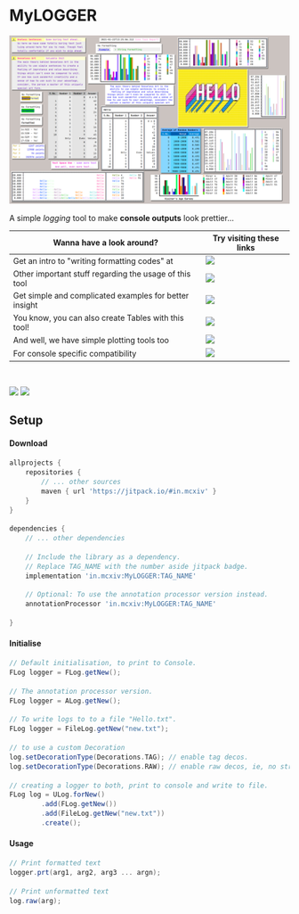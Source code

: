 # MyLOGGER

![Collage](src/docs/resources/images/collage.png)

A simple _logging_ tool to make **console outputs** look prettier...

| Wanna have a look around?                              | Try visiting these links                                                                                        |
|--------------------------------------------------------|-----------------------------------------------------------------------------------------------------------------|
| Get an intro to "writing formatting codes" at          | [![](https://img.shields.io/badge/Logger-Instructions-yellow)](/src/docs/md/WRITING_A_FORMAT_FOR_DECORATION.md) |
| Other important stuff regarding the usage of this tool | [![](https://img.shields.io/badge/Logger-Stuff-cyan)](/src/docs/md/OTHER_IMPORTANT_THINGS.md)                   |
| Get simple and complicated examples for better insight | [![](https://img.shields.io/badge/Logger-Examples-orange)](/src/docs/md/LOGGER_EXAMPLES.md)                     |
| You know, you can also create Tables with this tool!   | [![](https://img.shields.io/badge/Tables-Examples-green)](/src/docs/md/TABLE_EXAMPLES.md)                       |
| And well, we have simple plotting tools too            | [![](https://img.shields.io/badge/Plotting-Examples-red)](/src/docs/md/PLOTTING.md)                             |
| For console specific compatibility                     | [![](https://img.shields.io/badge/Console-Compatibility-purple)](/src/docs/md/SUPPORT.md)                       |

<br />

[![](https://jitpack.io/v/Minecraftian14/MyLOGGER.svg)](https://jitpack.io/#in.mcxiv/MyLOGGER)
[![](https://img.shields.io/discord/872811194170347520?color=%237289da&logoColor=%23424549)](https://discord.gg/Ar6Zuj2m82)

## Setup

#### Download

```groovy
allprojects {
    repositories {
        // ... other sources
        maven { url 'https://jitpack.io/#in.mcxiv' }
    }
}

dependencies {
    // ... other dependencies

    // Include the library as a dependency. 
    // Replace TAG_NAME with the number aside jitpack badge.
    implementation 'in.mcxiv:MyLOGGER:TAG_NAME'

    // Optional: To use the annotation processor version instead.
    annotationProcessor 'in.mcxiv:MyLOGGER:TAG_NAME'

}
```

#### Initialise

```groovy
// Default initialisation, to print to Console.
FLog logger = FLog.getNew();

// The annotation processor version.
FLog logger = ALog.getNew();

// To write logs to to a file "Hello.txt".
FLog logger = FileLog.getNew("new.txt");

// to use a custom Decoration
log.setDecorationType(Decorations.TAG); // enable tag decos.
log.setDecorationType(Decorations.RAW); // enable raw decos, ie, no strange characters.

// creating a logger to both, print to console and write to file.
FLog log = ULog.forNew()
        .add(FLog.getNew())
        .add(FileLog.getNew("new.txt"))
        .create();
```

#### Usage

```groovy
// Print formatted text 
logger.prt(arg1, arg2, arg3 ... argn);

// Print unformatted text
log.raw(arg);
```
